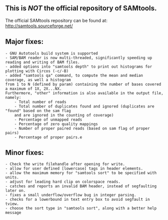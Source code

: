 ## This is *NOT* the official repository of SAMtools.  
The official SAMtools repository can be found at: http://samtools.sourceforge.net/ 

## Major fixes:
	- GNU Autotools build system is supported
	- SAM/BAM reader is now multi-threaded, significantly speeding up reading and writing of BAM files.
	- added options into "samtools depth" to print out histograms for plotting with Circos (-c/-B)
    - added "samtools qa" command, to compute the mean and median coverage, as well a histogram 
    from 1 to N (defined by param) containing the number of bases covered a maximum of 1X, 2X...NX. 
    Furthermore, "other" information is also available in the output file, namely:
        - Total number of reads
        - Total number of duplicates found and ignored (duplicates are "found" based on the sam flag 
        and are ignored in the counting of coverage)
        - Percentage of unmapped reads
        - Percentage of zero quality mappings
        - Number of proper paired reads (based on sam flag of proper pairs)
        - Percentage of proper pairs.e

## Minor fixes:
    - Check the write filehandle after opening for write.
    - allow for user defined [lowercase] tags in header elements.
    - allow the maximum memory for "samtools sort" to be specified with units.
    - adjust for leading hard clip on colorspace reads.
    - catches and reports an invalid BAM header, instead of segfaulting later on.
    - fixes a small underflow/overflow bug in integer parsing.
    - checks for a lowerbound in text entry box to avoid segfault in tview.
	- choose the sort type in "samtools sort", along with a better help message

